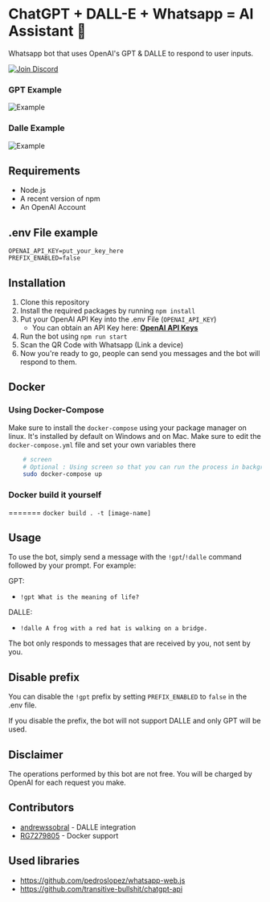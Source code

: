 # ChatGPT + DALL-E + Whatsapp = AI Assistant 🚀

Whatsapp bot that uses OpenAI's GPT & DALLE to respond to user inputs.

[![Join Discord](https://user-images.githubusercontent.com/6507938/219944620-8a1f86f3-2aa8-4f73-8958-28337e1d53bd.png)](https://discord.gg/9VJaRXKwd3)

### GPT Example

![Example](https://i.imgur.com/Za4s6aR.png)

### Dalle Example

![Example](https://i.imgur.com/nqDT4E4.png)

## Requirements

-   Node.js
-   A recent version of npm
-   An OpenAI Account

## .env File example

```
OPENAI_API_KEY=put_your_key_here
PREFIX_ENABLED=false
```

## Installation

1. Clone this repository
2. Install the required packages by running `npm install`
3. Put your OpenAI API Key into the .env File (`OPENAI_API_KEY`)
    - You can obtain an API Key here: [**OpenAI API Keys**](https://platform.openai.com/account/api-keys)
4. Run the bot using `npm run start`
5. Scan the QR Code with Whatsapp (Link a device)
6. Now you're ready to go, people can send you messages and the bot will respond to them.

## Docker


### Using Docker-Compose

Make sure to install the  `docker-compose` using your package manager on linux. It's installed by default on Windows and on Mac.
Make sure to edit the `docker-compose.yml` file and set your own variables there
```sh
    # screen
    # Optional : Using screen so that you can run the process in background , you may come out of screen using CTRL + A + D and join it back by typing screen -x
    sudo docker-compose up
```
### Docker build it yourself
=======
`docker build . -t [image-name]`

## Usage

To use the bot, simply send a message with the `!gpt`/`!dalle` command followed by your prompt. For example:

GPT:

-   `!gpt What is the meaning of life?`

DALLE:

-   `!dalle A frog with a red hat is walking on a bridge.`

The bot only responds to messages that are received by you, not sent by you.

## Disable prefix

You can disable the `!gpt` prefix by setting `PREFIX_ENABLED` to `false` in the .env file.

If you disable the prefix, the bot will not support DALLE and only GPT will be used.

## Disclaimer

The operations performed by this bot are not free. You will be charged by OpenAI for each request you make.

## Contributors

-   [andrewssobral](https://github.com/andrewssobral) - DALLE integration
-   [RG7279805](https://github.com/RG7279805) - Docker support

## Used libraries

-   https://github.com/pedroslopez/whatsapp-web.js
-   https://github.com/transitive-bullshit/chatgpt-api
